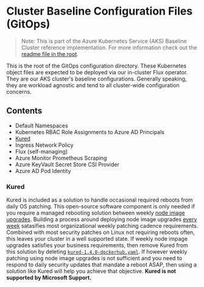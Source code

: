 # Cluster Baseline Configuration Files (GitOps)

> Note: This is part of the Azure Kubernetes Service (AKS) Baseline Cluster reference implementation. For more information check out the [readme file in the root](../README.md).

This is the root of the GitOps configuration directory. These Kubernetes object files are expected to be deployed via our in-cluster Flux operator. They are our AKS cluster's baseline configurations. Generally speaking, they are workload agnostic and tend to all cluster-wide configuration concerns.

## Contents

* Default Namespaces
* Kubernetes RBAC Role Assignments to Azure AD Principals
* [Kured](#kured)
* Ingress Network Policy
* Flux (self-managing)
* Azure Monitor Prometheus Scraping
* Azure KeyVault Secret Store CSI Provider
* Azure AD Pod Identity


### Kured

Kured is included as a solution to handle occasional required reboots from daily OS patching. This open-source software component is only needed if you require a managed rebooting solution between weekly [node image upgrades](https://docs.microsoft.com/azure/aks/node-image-upgrade). Building a process around deploying node image upgrades [every week](https://github.com/Azure/AKS/releases) satasifies most organizational weekly patching cadence requirements. Combined with most security patches on Linux not requiring reboots often, this leaves your cluster in a well supported state. If weekly node impage upgrades satisfies your business requirements, then remove Kured from this solution by deleting [`kured-1.4.0-dockerhub.yaml`](./kured-1.4.0-dockerhub.yaml). If however weekly patching using node image upgrades is not sufficient and you need to respond to daily security updates that mandate a reboot ASAP, then using a solution like Kured will help you achieve that objective. **Kured is not supported by Microsoft Support.**
